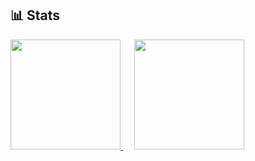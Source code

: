 ﻿## 📊 Stats

<div>
  <a href="https://github.com/karashinasou">
    <img height="176" src="https://github-readme-stats.vercel.app/api?username=karashinasou&count_private=true&show_icons=true&include_all_commits=true&theme=nord">
  </a>
  &emsp;
  <a href="https://github.com/karashinasou">
    <img height="176" src="https://github-readme-stats.vercel.app/api/top-langs/?username=karashinasou&layout=compact&theme=nord">
  </a>
</div>
